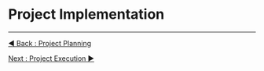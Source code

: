 # Project Implementation



















---
[◀ Back : Project Planning](https://github.com/rootReb0rn/iMedic/blob/c82d0b35b06a28637e090ce67944c0855c590fef/Documentation/B_PROJECT_PLANNING.md)  

[Next : Project Execution ▶](https://github.com/rootReb0rn/iMedic/blob/c82d0b35b06a28637e090ce67944c0855c590fef/Documentation/D_PROJECT_EXECUTION.md)